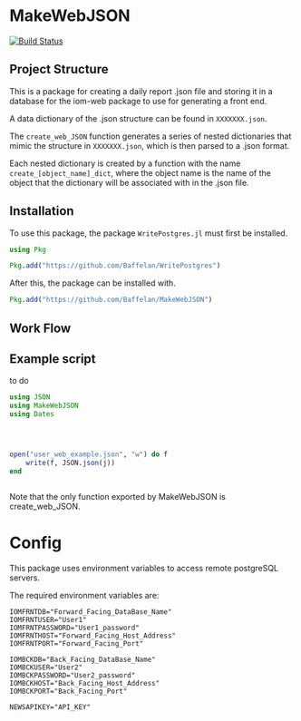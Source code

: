 # MakeWebJSON

[![Build Status](https://github.com/StirlingSmith/MakeWebJSON.jl/actions/workflows/CI.yml/badge.svg?branch=main)](https://github.com/StirlingSmith/MakeWebJSON.jl/actions/workflows/CI.yml?query=branch%3Amain)

## Project Structure
This is a package for creating a daily report .json file and storing it in a database for the iom-web package to use for generating a front end.

A data dictionary of the .json structure can be found in `XXXXXXX.json`.

The `create_web_JSON` function generates a series of nested dictionaries that mimic the structure in `XXXXXXX.json`, which is then parsed to a .json format.

Each nested dictionary is created by a function with the name `create_[object_name]_dict`, where the object name is the name of the object that the dictionary will be associated with in the .json file.

## Installation
To use this package, the package `WritePostgres.jl` must first be installed.
```julia
using Pkg

Pkg.add("https://github.com/Baffelan/WritePostgres")
```
After this, the package can be installed with.
```julia
Pkg.add("https://github.com/Baffelan/MakeWebJSON")
```

## Work Flow

## Example script
to do
```julia
using JSON
using MakeWebJSON
using Dates




open("user_web_example.json", "w") do f
    write(f, JSON.json(j))
end



```
Note that the only function exported by MakeWebJSON is create_web_JSON.

# Config
This package uses environment variables to access remote postgreSQL servers.

The required environment variables are:
```
IOMFRNTDB="Forward_Facing_DataBase_Name"
IOMFRNTUSER="User1"
IOMFRNTPASSWORD="User1_password"
IOMFRNTHOST="Forward_Facing_Host_Address"
IOMFRNTPORT="Forward_Facing_Port"

IOMBCKDB="Back_Facing_DataBase_Name"
IOMBCKUSER="User2"
IOMBCKPASSWORD="User2_password"
IOMBCKHOST="Back_Facing_Host_Address"
IOMBCKPORT="Back_Facing_Port"

NEWSAPIKEY="API_KEY"
```
